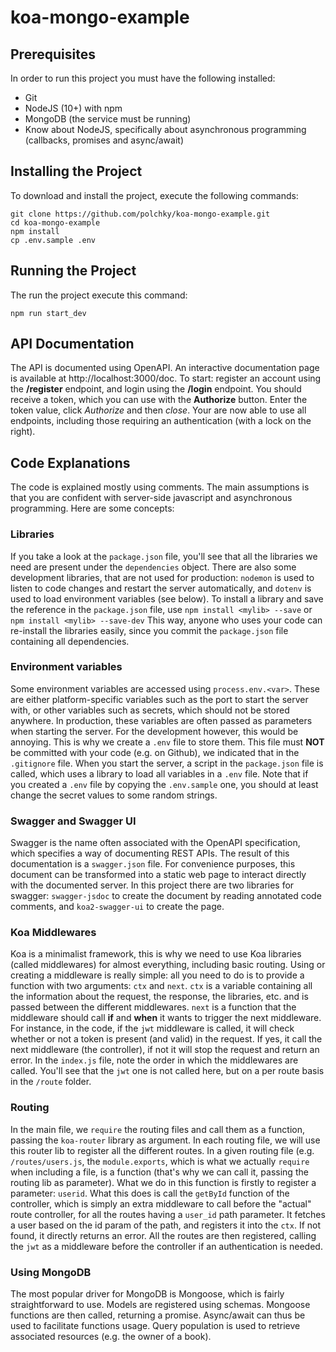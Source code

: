 # koa-mongo-example

## Prerequisites
In order to run this project you must have the following installed: 
- Git
- NodeJS (10+) with npm
- MongoDB (the service must be running)
- Know about NodeJS, specifically about asynchronous programming (callbacks, promises and async/await)
## Installing the Project
To download and install the project, execute the following commands:
```
git clone https://github.com/polchky/koa-mongo-example.git
cd koa-mongo-example
npm install
cp .env.sample .env
```
## Running the Project
The run the project execute this command: 
```
npm run start_dev
```
## API Documentation
The API is documented using OpenAPI. An interactive documentation page is available at http://localhost:3000/doc.
To start: register an account using the **/register** endpoint, and login using the **/login** endpoint. You should receive a token, which you can use with the **Authorize** button. Enter the token value, click *Authorize* and then *close*. Your are now able to use all endpoints, including those requiring an authentication (with a lock on the right).

## Code Explanations
The code is explained mostly using comments. The main assumptions is that you are confident with server-side javascript and asynchronous programming. Here are some
concepts: 

### Libraries
If you take a look at the ```package.json``` file, you'll see that all the libraries we need are present under the ```dependencies``` object. There are also some development libraries, that are not used for production: ```nodemon``` is used to listen to code changes and restart the server automatically, and ```dotenv``` is used to load environment variables (see below).
To install a library and save the reference in the ```package.json``` file, use 
```npm install <mylib> --save``` 
or
```npm install <mylib> --save-dev```
This way, anyone who uses your code can re-install the libraries easily, since you commit the ```package.json``` file containing all dependencies.

### Environment variables
Some environment variables are accessed using ```process.env.<var>```. These are either platform-specific variables such as the port to start the server with, or other variables such as secrets, which should not be stored anywhere. In production, these variables are often passed as parameters when starting the server. For the development however, this would be annoying. This is why we create a ```.env``` file to store them. This file must **NOT** be committed with your code (e.g. on Github), we indicated that in the ```.gitignore``` file. When you start the server, a script in the ```package.json``` file is called, which uses a library to load all variables in a ```.env``` file. Note that if you created a ```.env``` file by copying the ```.env.sample``` one, you should at least change the secret values to some random strings. 

### Swagger and Swagger UI
Swagger is the name often associated with the OpenAPI specification, which specifies a way of documenting REST APIs. The result of this documentation is a ```swagger.json``` file. For convenience purposes, this document can be transformed into a static web page to interact directly with the documented server. In this project there are two libraries for swagger: ```swagger-jsdoc``` to create the document by reading annotated code comments, and ```koa2-swagger-ui``` to create the page.

### Koa Middlewares
Koa is a minimalist framework, this is why we need to use Koa libraries (called middlewares) for almost everything, including basic routing. Using or creating a middleware is really simple: all you need to do is to provide a function with two arguments: ```ctx``` and ```next```. ```ctx``` is a variable containing all the information about the request, the response, the libraries, etc. and is passed between the different middlewares. ```next``` is a function that the middleware should call **if** and **when** it wants to trigger the next middleware. For instance, in the code, if the ```jwt``` middleware is called, it will check whether or not a token is present (and valid) in the request. If yes, it call the next middleware (the controller), if not it will stop the request and return an error.
In the ```index.js``` file, note the order in which the middlewares are called. You'll see that the ```jwt``` one is not called here, but on a per route basis in the ```/route``` folder. 

### Routing

In the main file, we ```require``` the routing files and call them as a function, passing the ```koa-router``` library as argument. In each routing file, we will use this router lib to register all the different routes. In a given routing file (e.g. ```/routes/users.js```, the ```module.exports```, which is what we actually ```require``` when including a file, is a function (that's why we can call it, passing the routing lib as parameter). What we do in this function is firstly to register a parameter: ```userid```. What this does is call the ```getById``` function of the controller, which is simply an extra middleware to call before the "actual" route controller, for all the routes having a ```user_id``` path parameter. It fetches a user based on the id param of the path, and registers it into the ```ctx```.  If not found, it directly returns an error. 
All the routes are then registered, calling the ```jwt``` as a middleware before the controller if an authentication is needed. 

### Using MongoDB
The most popular driver for MongoDB is Mongoose, which is fairly straightforward to use. Models are registered using schemas. Mongoose functions are then called, returning a promise. Async/await can thus be used to facilitate functions usage. Query population is used to retrieve associated resources (e.g. the owner of a book). 
